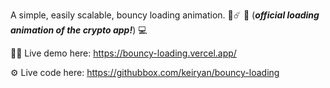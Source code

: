 A simple, easily scalable, bouncy loading animation. 🧶☄️
🏐
(_**official loading animation of the crypto app!**_) 💻

🧑‍💻 Live demo here: https://bouncy-loading.vercel.app/

⚙️ Live code here: https://githubbox.com/keiryan/bouncy-loading
